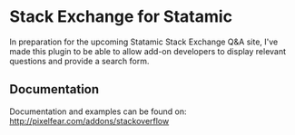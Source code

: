 # Stack Exchange for Statamic

In preparation for the upcoming Statamic Stack Exchange Q&A site, I've made this plugin to be able to allow add-on developers to display relevant questions and provide a search form.

## Documentation

Documentation and examples can be found on:  
http://pixelfear.com/addons/stackoverflow
